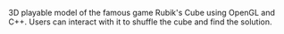 3D playable model of the famous game Rubik's Cube using OpenGL and C++. Users can interact with it to shuffle the cube and find the solution.
